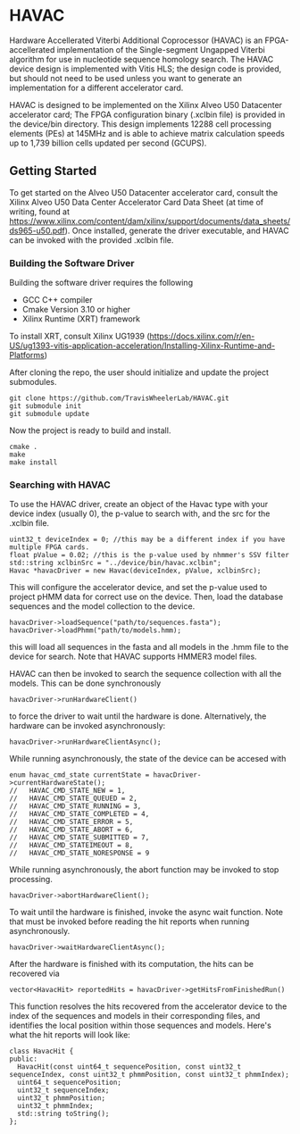 # HAVAC
Hardware Accellerated Viterbi Additional Coprocessor (HAVAC) is an FPGA-accellerated implementation of the Single-segment Ungapped Viterbi algorithm for use in nucleotide sequence homology search. The HAVAC device design is implemented with Vitis HLS; the design code is provided, but should not need to be used unless you want to generate an implementation for a different accelerator card. 

HAVAC is designed to be implemented on the Xilinx Alveo U50 Datacenter accelerator card; The FPGA configuration binary (.xclbin file) is provided in the device/bin directory. This design implements 12288 cell processing elements (PEs) at 145MHz and is able to achieve matrix calculation speeds up to 1,739 billion cells updated per second (GCUPS).


## Getting Started
To get started on the Alveo U50 Datacenter accelerator card, consult the Xilinx Alveo U50 Data Center Accelerator Card Data Sheet (at time of writing, found at https://www.xilinx.com/content/dam/xilinx/support/documents/data_sheets/ds965-u50.pdf). Once installed, generate the driver executable, and HAVAC can be invoked with the provided .xclbin file.

### Building the Software Driver

Building the software driver requires the following
* GCC C++ compiler
* Cmake Version 3.10 or higher
* Xilinx Runtime (XRT) framework

To install XRT, consult Xilinx UG1939 (https://docs.xilinx.com/r/en-US/ug1393-vitis-application-acceleration/Installing-Xilinx-Runtime-and-Platforms)

After cloning the repo, the user should initialize and update the project submodules.

```
git clone https://github.com/TravisWheelerLab/HAVAC.git
git submodule init
git submodule update
```

Now the project is ready to build and install.
```
cmake .
make
make install
```

### Searching with HAVAC

To use the HAVAC driver, create an object of the Havac type with your device index (usually 0), the p-value to search with, and the src for the .xclbin file.
```
uint32_t deviceIndex = 0; //this may be a different index if you have multiple FPGA cards.
float pValue = 0.02; //this is the p-value used by nhmmer's SSV filter
std::string xclbinSrc = "../device/bin/havac.xclbin";
Havac *havacDriver = new Havac(deviceIndex, pValue, xclbinSrc); 
```

This will configure the accelerator device, and set the p-value used to project pHMM data for correct use on the device. Then, load the database sequences and the model collection to the device. 
```
havacDriver->loadSequence("path/to/sequences.fasta");
havacDriver->loadPhmm("path/to/models.hmm);
```

this will load all sequences in the fasta and all models in the .hmm file to the device for search. Note that HAVAC supports HMMER3 model files.

HAVAC can then be invoked to search the sequence collection with all the models. This can be done synchronously
```
havacDriver->runHardwareClient()
```

to force the driver to wait until the hardware is done. Alternatively, the hardware can be invoked asynchronously:
```
havacDriver->runHardwareClientAsync();
```

While running asynchronously, the state of the device can be accesed with 
```
enum havac_cmd_state currentState = havacDriver->currentHardwareState();
//   HAVAC_CMD_STATE_NEW = 1, 
//   HAVAC_CMD_STATE_QUEUED = 2,
//   HAVAC_CMD_STATE_RUNNING = 3,
//   HAVAC_CMD_STATE_COMPLETED = 4,
//   HAVAC_CMD_STATE_ERROR = 5,
//   HAVAC_CMD_STATE_ABORT = 6,
//   HAVAC_CMD_STATE_SUBMITTED = 7,
//   HAVAC_CMD_STATEIMEOUT = 8,
//   HAVAC_CMD_STATE_NORESPONSE = 9
```

While running asynchronously, the abort function may be invoked to stop processing.
```
havacDriver->abortHardwareClient();
```

To wait until the hardware is finished, invoke the async wait function. Note that must be invoked before reading the hit reports when running asynchronously.
```
havacDriver->waitHardwareClientAsync();
```

After the hardware is finished with its computation, the hits can be recovered via 
```
vector<HavacHit> reportedHits = havacDriver->getHitsFromFinishedRun()
```

This function resolves the hits recovered from the accelerator device to the index of the sequences and models in their corresponding files, and identifies the local position within those sequences and models. Here's what the hit reports will look like:
```
class HavacHit {
public:
  HavacHit(const uint64_t sequencePosition, const uint32_t sequenceIndex, const uint32_t phmmPosition, const uint32_t phmmIndex);
  uint64_t sequencePosition;
  uint32_t sequenceIndex;
  uint32_t phmmPosition;
  uint32_t phmmIndex;
  std::string toString();
};
```
